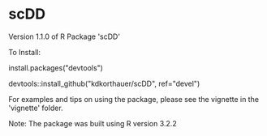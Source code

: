 # scDD
Version 1.1.0 of R Package 'scDD'

To Install:

install.packages("devtools")

devtools::install_github("kdkorthauer/scDD", ref="devel")

For examples and tips on using the package, please see the vignette in the 'vignette' folder. 

Note: The package was built using R version 3.2.2
